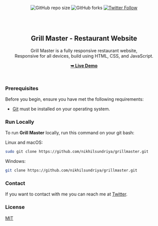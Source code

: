 <div align="center">
  
  ![GitHub repo size](https://img.shields.io/github/repo-size/nikhilsundriya/grillmaster)
  ![GitHub forks](https://img.shields.io/github/forks/nikhilsundriya/Grill-Master?style=social)
  [![Twitter Follow](https://img.shields.io/twitter/follow/nikhil_sundriya?style=social)](https://twitter.com/nikhil_sundriya)

  <br />
  <br />

  <h2 align="center">Grill Master - Restaurant Website</h2>

  Grill Master is a fully responsive restaurant website, <br />Responsive for all devices, build using HTML, CSS, and JavaScript.

  <a href="https://grill-master-nikhil.netlify.app/"><strong>➥ Live Demo</strong></a>

</div>

<br />


### Prerequisites

Before you begin, ensure you have met the following requirements:

* [Git](https://git-scm.com/downloads "Download Git") must be installed on your operating system.

### Run Locally

To run **Grill Master** locally, run this command on your git bash:

Linux and macOS:

```bash
sudo git clone https://github.com/nikhilsundriya/grillmaster.git
```

Windows:

```bash
git clone https://github.com/nikhilsundriya/grillmaster.git
```

### Contact

If you want to contact with me you can reach me at [Twitter](https://www.twitter.com/nikhil_sundriya).

### License

[MIT](https://choosealicense.com/licenses/mit/)
